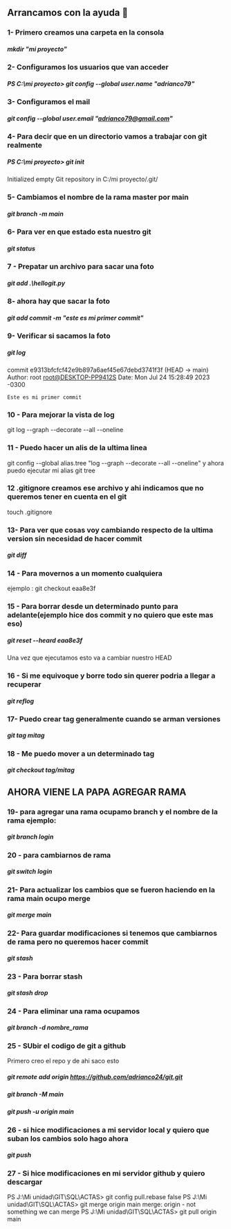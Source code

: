 ## Arrancamos con la ayuda 👋
### 1- Primero creamos una carpeta en la consola
##### mkdir "mi proyecto"

### 2- Configuramos los usuarios que van acceder
##### PS C:\mi proyecto> git config --global user.name "adrianco79"

### 3- Configuramos el mail
##### git config --global user.email "adrianco79@gmail.com"

### 4- Para decir que en un directorio vamos a trabajar con git realmente
##### PS C:\mi proyecto> git init


Initialized empty Git repository in C:/mi proyecto/.git/

### 5- Cambiamos el nombre de la rama master por main
##### git branch -m main

### 6- Para ver en que estado esta nuestro git
##### git status

### 7 - Prepatar un archivo para sacar una foto 
##### git add .\hellogit.py

### 8- ahora hay que sacar la foto
##### git add commit -m "este es mi primer commit"

### 9- Verificar si sacamos la foto
##### git log
commit e9313bfcfcf42e9b897a6aef45e67debd3741f3f (HEAD -> main)
Author: root <root@DESKTOP-PP9412S>
Date:   Mon Jul 24 15:28:49 2023 -0300

    Este es mi primer commit
### 10 - Para mejorar la vista de log
git log --graph --decorate --all --oneline

### 11 - Puedo hacer un alis de la ultima linea
 git config --global alias.tree "log --graph --decorate --all --oneline"
 y ahora puedo ejecutar mi alias
 git tree

### 12 .gitignore creamos ese archivo y ahi indicamos que no queremos tener en cuenta en el git
 touch .gitignore

### 13- Para ver que cosas voy cambiando respecto de la ultima version sin necesidad de hacer commit
##### git diff

### 14 - Para movernos a un momento cualquiera
ejemplo :  git checkout eaa8e3f

### 15 - Para borrar desde un determinado punto para adelante(ejemplo hice dos commit y no quiero que este mas eso)
##### git reset --heard eaa8e3f
Una vez que ejecutamos esto va a cambiar nuestro HEAD

### 16 - Si me equivoque y borre todo sin querer podria a llegar a recuperar
##### git reflog

### 17- Puedo crear tag generalmente cuando se arman versiones
##### git tag mitag

### 18 - Me puedo mover a un determinado tag
##### git checkout tag/mitag

## AHORA VIENE LA PAPA AGREGAR RAMA

### 19- para agregar una rama ocupamo branch y el nombre de la rama ejemplo:
##### git branch login

### 20 - para cambiarnos de rama
##### git switch login

### 21- Para actualizar los cambios que se fueron haciendo en la rama main ocupo merge
##### git merge main

### 22- Para guardar modificaciones si tenemos que cambiarnos de rama pero no queremos hacer commit
##### git stash

### 23 - Para borrar stash 
##### git stash drop

### 24 - Para eliminar una rama ocupamos
##### git branch -d nombre_rama

### 25 - SUbir el codigo de git a github
Primero creo el repo y de ahi saco esto
##### git remote add origin https://github.com/adrianco24/git.git
##### git branch -M main
##### git push -u origin main

### 26 - si hice modificaciones a mi servidor local y quiero que suban los cambios solo hago ahora
##### git push


### 27 - Si hice modificaciones en mi servidor github y quiero descargar
PS J:\Mi unidad\GIT\SQL\ACTAS> git config pull.rebase false
PS J:\Mi unidad\GIT\SQL\ACTAS> git merge origin main
merge: origin - not something we can merge
PS J:\Mi unidad\GIT\SQL\ACTAS> git pull origin main
